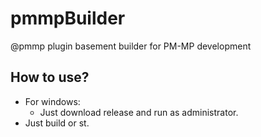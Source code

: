 # pmmpBuilder
@pmmp plugin basement builder for PM-MP development

## How to use?
- For windows:
  - Just download release and run as administrator.
- Just build or st.
